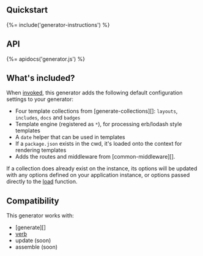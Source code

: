 ## Quickstart
{%= include('generator-instructions') %}  

## API
{%= apidocs('generator.js') %}

## What's included?

When [invoked](#usage), this generator adds the following default configuration settings to your generator:

  - Four template collections from [generate-collections][]: `layouts`, `includes`, `docs` and `badges`
  - Template engine (registered as `*`), for processing erb/lodash style templates
  - A `date` helper that can be used in templates
  - If a `package.json` exists in the cwd, it's loaded onto the context for rendering templates
  - Adds the routes and middleware from [common-middleware][].

If a collection does already exist on the instance, its options will be updated with any options defined on your application instance, or options passed directly to the [load](#load) function.

## Compatibility

This generator works with:

- [generate][]
- [verb][]
- update (soon)
- assemble (soon)

[getting-started]: https://github.com/generate/generate/blob/master/docs/getting-started.md
[assemble]: https://github.com/assemble/assemble
[update]: https://github.com/update/update
[verb]: https://github.com/verbose/verb